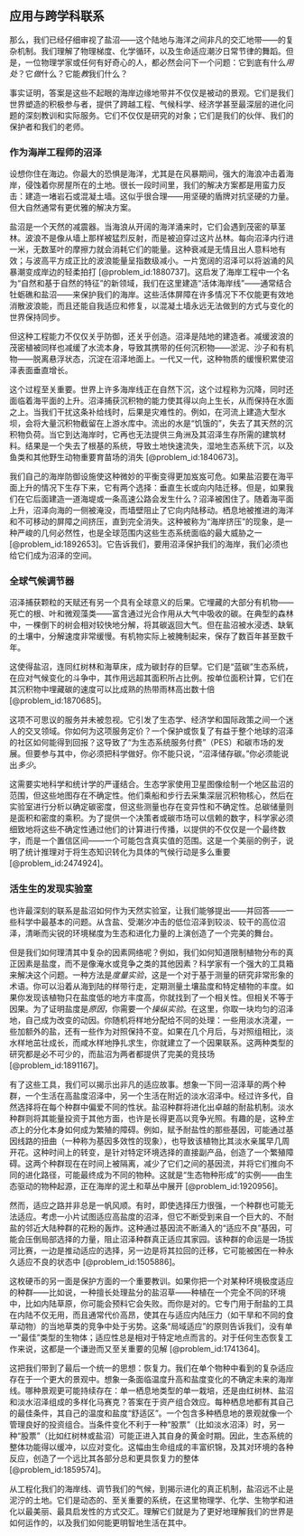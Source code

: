 ## 应用与跨学科联系

那么，我们已经仔细审视了盐沼——这个陆地与海洋之间非凡的交汇地带——的复杂机制。我们理解了物理梯度、化学循环，以及生命适应潮汐日常节律的舞蹈。但是，一位物理学家或任何有好奇心的人，都必然会问下一个问题：它到底有什么*用处*？它*做*什么？它能*教*我们什么？

事实证明，答案是这些不起眼的海岸边缘地带并不仅仅是被动的景观。它们是我们世界塑造的积极参与者，提供了跨越工程、气候科学、经济学甚至最深层的进化问题的深刻教训和实际服务。它们不仅仅是研究的对象；它们是我们的伙伴、我们的保护者和我们的老师。

### 作为海岸工程师的沼泽

设想你住在海边。你最大的恐惧是海洋，尤其是在风暴期间，强大的海浪冲击着海岸，侵蚀着你房屋所在的土地。很长一段时间里，我们的解决方案都是用蛮力反击：建造一堵岩石或混凝土墙。这似乎很合理——用坚硬的盾牌对抗坚硬的力量。但大自然通常有更优雅的解决方案。

盐沼是一个天然的减震器。当海浪从开阔的海洋涌来时，它们会遇到茂密的草茎林。波浪不是像从墙上那样被猛烈反射，而是被迫穿过这片丛林。每向沼泽内行进一米，无数茎叶的摩擦力就会消耗它们的能量。这种衰减是无情且出人意料地有效；与波高平方成正比的波浪能量呈指数级减小。一片宽阔的沼泽可以将汹涌的风暴潮变成岸边的轻柔拍打 [@problem_id:1880737]。这启发了海岸工程中一个名为“自然和基于自然的特征”的新领域，我们在这里建造“活体海岸线”——通常结合牡蛎礁和盐沼——来保护我们的海岸。这些活体屏障在许多情况下不仅能更有效地消散波浪能，而且还能自我适应和修复，以混凝土墙永远无法做到的方式与变化的世界保持同步。

但这种工程能力不仅仅关乎防御，还关乎创造。沼泽是陆地的建造者。减缓波浪的茂密植被同样也减缓了水流本身，导致其携带的任何沉积物——淤泥、沙子和有机物——脱离悬浮状态，沉淀在沼泽地面上。一代又一代，这种物质的缓慢积累使沼泽表面垂直增长。

这个过程至关重要。世界上许多海岸线正在自然下沉，这个过程称为沉降，同时还面临着海平面的上升。沼泽捕获沉积物的能力使其得以向上生长，从而保持在水面之上。当我们干扰这条补给线时，后果是灾难性的。例如，在河流上建造大型水坝，会将大量沉积物截留在上游水库中。流出的水是“饥饿的”，失去了其天然的沉积物负荷。当它到达海岸时，它再也无法提供三角洲及其沼泽生存所需的建筑材料。结果是一个失去了根基的系统，导致土地快速流失，湿地生态系统下沉，以及鱼类和其他野生动物重要育苗场的消失 [@problem_id:1840673]。

我们自己的海岸防御设施使这种微妙的平衡变得更加岌岌可危。如果盐沼要在海平面上升的情况下生存下来，它有两个选择：垂直生长或向内陆迁移。但是，如果我们在它后面建造一道海堤或一条高速公路会发生什么？沼泽被困住了。随着海平面上升，沼泽向海的一侧被淹没，而墙壁阻止了它向内陆移动。栖息地被推进的海洋和不可移动的屏障之间挤压，直到完全消失。这种被称为“海岸挤压”的现象，是一种严峻的几何必然性，也是全球范围内这些生态系统面临的最大威胁之一 [@problem_id:1892653]。它告诉我们，要用沼泽保护我们的海岸，我们必须也给它们成为沼泽的空间。

### 全球气候调节器

沼泽捕获颗粒的天赋还有另一个具有全球意义的后果。它埋藏的大部分有机物——死亡的根、叶和微观藻类——富含通过光合作用从大气中吸收的碳。在典型的森林中，一棵倒下的树会相对较快地分解，将其碳返回大气。但在盐沼被水浸透、缺氧的土壤中，分解速度非常缓慢。有机物实际上被腌制起来，保存了数百年甚至数千年。

这使得盐沼，连同红树林和海草床，成为碳封存的巨擘。它们是“蓝碳”生态系统，在应对气候变化的斗争中，其作用远超其面积所占比例。按单位面积计算，它们在其沉积物中埋藏碳的速度可以比成熟的热带雨林高出数十倍 [@problem_id:1870685]。

这项不可思议的服务并未被忽视。它引发了生态学、经济学和国际政策之间一个迷人的交叉领域。你如何为这项服务定价？一个保护或恢复了有益于整个地球的沼泽的社区如何能得到回报？这导致了“为生态系统服务付费”（PES）和碳市场的发展。但要参与其中，你必须把科学做好。你不能只说，“沼泽储存碳。”你必须能说出*多少*。

这需要实地科学和统计学的严谨结合。生态学家使用卫星图像绘制一个地区盐沼的范围，但这些地图存在不确定性。他们乘船和步行去采集深层沉积物核心，然后在实验室进行分析以确定碳密度，但这些测量也存在变异性和不确定性。总碳储量则是面积和密度的乘积。为了提供一个决策者或碳市场可以信赖的数字，科学家必须细致地将这些不确定性通过他们的计算进行传播，以提供的不仅仅是一个最终数字，而是一个置信区间——一个可能包含真实值的范围。这是一个美丽的例子，说明了统计推理对于将生态知识转化为具体的气候行动是多么重要 [@problem_id:2474924]。

### 活生生的发现实验室

也许最深刻的联系是盐沼如何作为天然实验室，让我们能够提出——并回答——一些科学中最基本的问题。从含盐、受潮汐冲击的低位沼泽到较淡、较干的高位沼泽，清晰而尖锐的环境梯度为生态和进化力量的上演创造了一个完美的舞台。

但是我们如何理清其中复杂的因素网络呢？例如，我们如何知道限制植物分布的真正因素是盐度，而不是像淹水或竞争之类的其他因素？科学家有一个强大的工具箱来解决这个问题。一种方法是*度量实验*，这是一个对于基于测量的研究非常形象的术语。你可以沿着从海到陆的样带行走，定期测量土壤盐度和特定植物的丰度。如果你发现该植物只在盐度低的地方丰度高，你就找到了一个相关性。但相关不等于因果。为了证明盐度是*原因*，你需要一个*操纵实验*。在这里，你取一块均匀的沼泽地，自己成为改变的动因。你随机将样地分配给不同的处理：一些用淡水浇灌，一些加额外的盐，还有一些作为对照保持不变。如果在几个月后，与对照组相比，淡水样地茁壮成长，而咸水样地挣扎求生，你就建立了一个因果联系。这两种类型的研究都是必不可少的，而盐沼为两者都提供了完美的竞技场 [@problem_id:1891167]。

有了这些工具，我们可以揭示出非凡的适应故事。想象一下同一沼泽草的两个种群，一个生活在高盐度沼泽中，另一个生活在附近的淡水沼泽中。经过许多代，自然选择将在每个种群中偏爱不同的性状。盐沼种群将进化出卓越的耐盐机制。淡水种群则将其能量投资于其他方面，也许是长得更高以竞争光照。有趣的是，这种*生态*上的分化本身如何成为繁殖的障碍。例如，赋予耐盐性的那些基因，可能通过基因线路的扭曲（一种称为基因多效性的现象），也导致该植物比其淡水亲属早几周开花。这种时间上的转变，是针对特定环境选择的直接副产品，创造了一个繁殖障碍。这两个种群现在在时间上被隔离，减少了它们之间的基因流，并将它们推向不同的进化路径，可能最终成为不同的物种。这就是“生态物种形成”的实例——由生态驱动的物种起源，正在海岸的泥土和草丛中展开 [@problem_id:1920956]。

然而，适应之路并非总是一帆风顺。有时，即使选择压力很强，一个种群也可能无法适应。考虑一小片试图适应高盐度的沼泽，但它不断受到来自一个巨大的、不耐盐的邻近大陆种群的花粉的轰炸。这种通过基因流不断涌入的“适应不良”基因，可能会压倒局部选择的力量，阻止沼泽种群真正适应其家园。该种群的命运是一场拔河比赛，一边是推动适应的选择，另一边是将其拉回的迁移，它可能被困在一种永久适应不良的状态中 [@problem_id:1505886]。

这枚硬币的另一面是保护方面的一个重要教训。如果你把一个对某种环境极度适应的种群——比如说，一种擅长处理盐分的盐沼草——种植在一个完全不同的环境中，比如内陆草原，你可能会预料它会失败。而你是对的。它专门用于耐盐的工具在内陆不仅无用，而且通常代价高昂，使其在与适应内陆压力（如干旱和不同的食草动物）的当地草类的竞争中处于劣势。这条“局域适应”的原则告诉我们，没有单一“最佳”类型的生物体；适应性总是相对于特定地点而言的。对于任何生态恢复工作来说，这都是一个谦逊而又至关重要的见解 [@problem_id:1741364]。

这把我们带到了最后一个统一的思想：恢复力。我们在单个物种中看到的复杂适应存在于一个更大的景观中。想象一条面临温度升高和盐度变化的不确定未来的海岸线。哪种景观更可能持续存在：单一栖息地类型的单一栽培，还是由红树林、盐沼和淡水沼泽组成的多样化马赛克？答案在于资产组合效应。每种栖息地都有其自己的最佳条件，其自己的温度和盐度“舒适区”。一个包含多种栖息地的景观就像一个管理良好的投资组合。当条件变化不利于一种“股票”（比如淡水沼泽）时，另一种“股票”（比如红树林或盐沼）可能正进入其自身的黄金时期。因此，生态系统的整体功能得以缓冲，以应对变化。这幅由生命组成的丰富织锦，及其对环境的各种反应，创造了一个远比其各部分总和更具恢复力的整体 [@problem_id:1859574]。

从工程化我们的海岸线、调节我们的气候，到揭示进化的真正机制，盐沼远不止是泥泞的土地。它们是动态的、至关重要的系统，在这里物理学、化学、生物学和进化以最美丽、最具启发性的方式交汇。理解它们就是为了更好地理解我们的世界是如何运作的，以及我们如何能更明智地生活在其中。